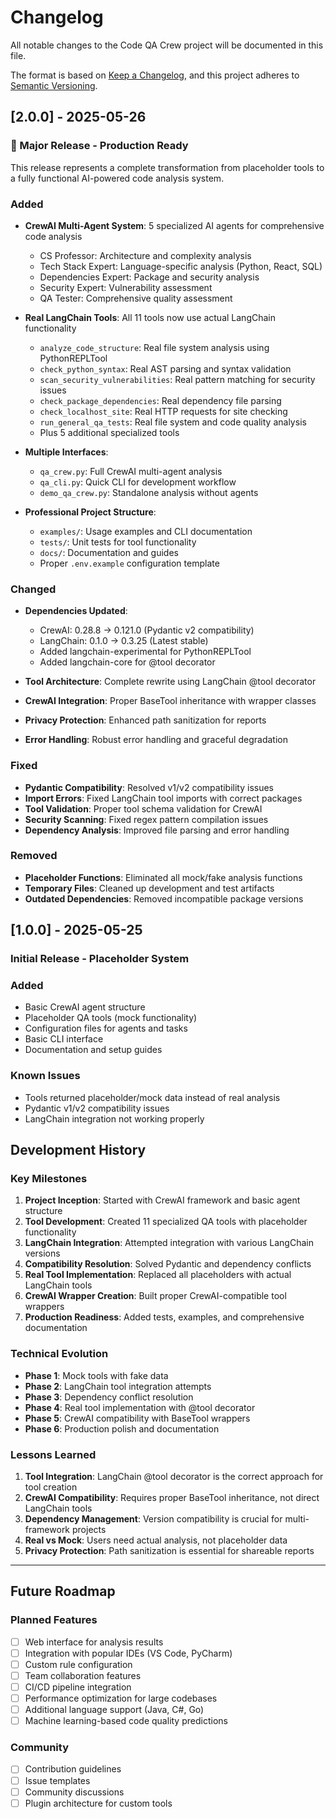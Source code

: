 # Changelog

All notable changes to the Code QA Crew project will be documented in this file.

The format is based on [Keep a Changelog](https://keepachangelog.com/en/1.0.0/),
and this project adheres to [Semantic Versioning](https://semver.org/spec/v2.0.0.html).

## [2.0.0] - 2025-05-26

### 🚀 Major Release - Production Ready

This release represents a complete transformation from placeholder tools to a fully functional AI-powered code analysis system.

### Added
- **CrewAI Multi-Agent System**: 5 specialized AI agents for comprehensive code analysis
  - CS Professor: Architecture and complexity analysis
  - Tech Stack Expert: Language-specific analysis (Python, React, SQL)
  - Dependencies Expert: Package and security analysis
  - Security Expert: Vulnerability assessment
  - QA Tester: Comprehensive quality assessment

- **Real LangChain Tools**: All 11 tools now use actual LangChain functionality
  - `analyze_code_structure`: Real file system analysis using PythonREPLTool
  - `check_python_syntax`: Real AST parsing and syntax validation
  - `scan_security_vulnerabilities`: Real pattern matching for security issues
  - `check_package_dependencies`: Real dependency file parsing
  - `check_localhost_site`: Real HTTP requests for site checking
  - `run_general_qa_tests`: Real file system and code quality analysis
  - Plus 5 additional specialized tools

- **Multiple Interfaces**:
  - `qa_crew.py`: Full CrewAI multi-agent analysis
  - `qa_cli.py`: Quick CLI for development workflow
  - `demo_qa_crew.py`: Standalone analysis without agents

- **Professional Project Structure**:
  - `examples/`: Usage examples and CLI documentation
  - `tests/`: Unit tests for tool functionality
  - `docs/`: Documentation and guides
  - Proper `.env.example` configuration template

### Changed
- **Dependencies Updated**: 
  - CrewAI: 0.28.8 → 0.121.0 (Pydantic v2 compatibility)
  - LangChain: 0.1.0 → 0.3.25 (Latest stable)
  - Added langchain-experimental for PythonREPLTool
  - Added langchain-core for @tool decorator

- **Tool Architecture**: Complete rewrite using LangChain @tool decorator
- **CrewAI Integration**: Proper BaseTool inheritance with wrapper classes
- **Privacy Protection**: Enhanced path sanitization for reports
- **Error Handling**: Robust error handling and graceful degradation

### Fixed
- **Pydantic Compatibility**: Resolved v1/v2 compatibility issues
- **Import Errors**: Fixed LangChain tool imports with correct packages
- **Tool Validation**: Proper tool schema validation for CrewAI
- **Security Scanning**: Fixed regex pattern compilation issues
- **Dependency Analysis**: Improved file parsing and error handling

### Removed
- **Placeholder Functions**: Eliminated all mock/fake analysis functions
- **Temporary Files**: Cleaned up development and test artifacts
- **Outdated Dependencies**: Removed incompatible package versions

## [1.0.0] - 2025-05-25

### Initial Release - Placeholder System

### Added
- Basic CrewAI agent structure
- Placeholder QA tools (mock functionality)
- Configuration files for agents and tasks
- Basic CLI interface
- Documentation and setup guides

### Known Issues
- Tools returned placeholder/mock data instead of real analysis
- Pydantic v1/v2 compatibility issues
- LangChain integration not working properly

## Development History

### Key Milestones

1. **Project Inception**: Started with CrewAI framework and basic agent structure
2. **Tool Development**: Created 11 specialized QA tools with placeholder functionality
3. **LangChain Integration**: Attempted integration with various LangChain versions
4. **Compatibility Resolution**: Solved Pydantic and dependency conflicts
5. **Real Tool Implementation**: Replaced all placeholders with actual LangChain tools
6. **CrewAI Wrapper Creation**: Built proper CrewAI-compatible tool wrappers
7. **Production Readiness**: Added tests, examples, and comprehensive documentation

### Technical Evolution

- **Phase 1**: Mock tools with fake data
- **Phase 2**: LangChain tool integration attempts
- **Phase 3**: Dependency conflict resolution
- **Phase 4**: Real tool implementation with @tool decorator
- **Phase 5**: CrewAI compatibility with BaseTool wrappers
- **Phase 6**: Production polish and documentation

### Lessons Learned

1. **Tool Integration**: LangChain @tool decorator is the correct approach for tool creation
2. **CrewAI Compatibility**: Requires proper BaseTool inheritance, not direct LangChain tools
3. **Dependency Management**: Version compatibility is crucial for multi-framework projects
4. **Real vs Mock**: Users need actual analysis, not placeholder data
5. **Privacy Protection**: Path sanitization is essential for shareable reports

---

## Future Roadmap

### Planned Features
- [ ] Web interface for analysis results
- [ ] Integration with popular IDEs (VS Code, PyCharm)
- [ ] Custom rule configuration
- [ ] Team collaboration features
- [ ] CI/CD pipeline integration
- [ ] Performance optimization for large codebases
- [ ] Additional language support (Java, C#, Go)
- [ ] Machine learning-based code quality predictions

### Community
- [ ] Contribution guidelines
- [ ] Issue templates
- [ ] Community discussions
- [ ] Plugin architecture for custom tools 